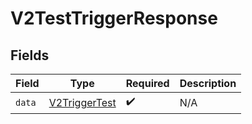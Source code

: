 # V2TestTriggerResponse


## Fields

| Field                                                 | Type                                                  | Required                                              | Description                                           |
| ----------------------------------------------------- | ----------------------------------------------------- | ----------------------------------------------------- | ----------------------------------------------------- |
| `data`                                                | [V2TriggerTest](../../models/shared/v2triggertest.md) | :heavy_check_mark:                                    | N/A                                                   |
